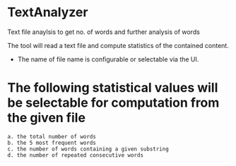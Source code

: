 # TextAnalyzer
Text file anaylsis to get no. of words and further analysis of words

The tool will read a text file and compute statistics of the contained content.
- The name of file name is configurable or selectable via the UI.

# The following statistical values will be selectable for computation from the given file
    a. the total number of words
    b. the 5 most frequent words
    c. the number of words containing a given substring
    d. the number of repeated consecutive words
